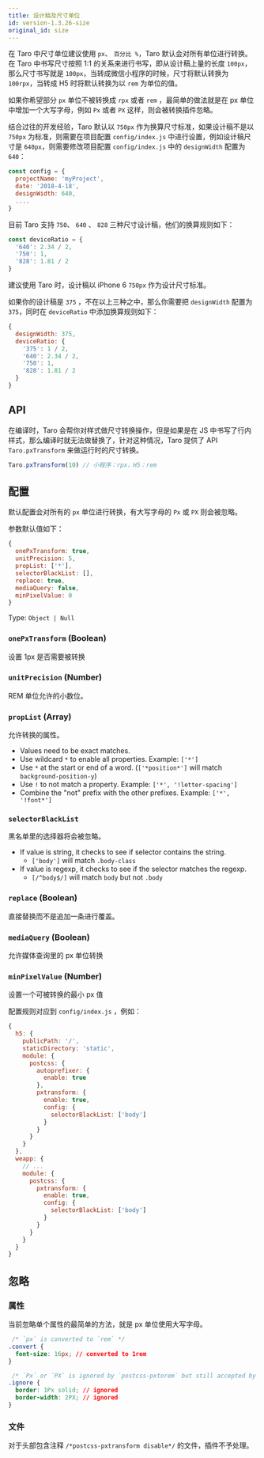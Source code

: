 ```yaml
---
title: 设计稿及尺寸单位
id: version-1.3.26-size
original_id: size
---
```


在 Taro 中尺寸单位建议使用 `px`、 `百分比 %`，Taro 默认会对所有单位进行转换。在 Taro 中书写尺寸按照 1:1 的关系来进行书写，即从设计稿上量的长度 `100px`，那么尺寸书写就是 `100px`，当转成微信小程序的时候，尺寸将默认转换为 `100rpx`，当转成 H5 时将默认转换为以 `rem` 为单位的值。

如果你希望部分 `px` 单位不被转换成 `rpx` 或者 `rem` ，最简单的做法就是在 px 单位中增加一个大写字母，例如 `Px` 或者 `PX` 这样，则会被转换插件忽略。

结合过往的开发经验，Taro 默认以 `750px` 作为换算尺寸标准，如果设计稿不是以 `750px` 为标准，则需要在项目配置 `config/index.js` 中进行设置，例如设计稿尺寸是 `640px`，则需要修改项目配置 `config/index.js` 中的 `designWidth` 配置为 `640`：

```jsx
const config = {
  projectName: 'myProject',
  date: '2018-4-18',
  designWidth: 640,
  ....
}
```

目前 Taro 支持 `750`、 `640` 、 `828` 三种尺寸设计稿，他们的换算规则如下：

```jsx
const deviceRatio = {
  '640': 2.34 / 2,
  '750': 1,
  '828': 1.81 / 2
}
```

建议使用 Taro 时，设计稿以 iPhone 6 `750px` 作为设计尺寸标准。

如果你的设计稿是 `375` ，不在以上三种之中，那么你需要把 `designWidth` 配置为 `375`，同时在 `deviceRatio` 中添加换算规则如下：
```js
{
  designWidth: 375,
  deviceRatio: {
    '375': 1 / 2,
    '640': 2.34 / 2,
    '750': 1,
    '828': 1.81 / 2
  }
}
```

## API

在编译时，Taro 会帮你对样式做尺寸转换操作，但是如果是在 JS 中书写了行内样式，那么编译时就无法做替换了，针对这种情况，Taro 提供了 API `Taro.pxTransform` 来做运行时的尺寸转换。

```jsx
Taro.pxTransform(10) // 小程序：rpx，H5：rem
```

## 配置

默认配置会对所有的 `px` 单位进行转换，有大写字母的 `Px` 或 `PX` 则会被忽略。

参数默认值如下：

```js
{
  onePxTransform: true,
  unitPrecision: 5,
  propList: ['*'],
  selectorBlackList: [],
  replace: true,
  mediaQuery: false,
  minPixelValue: 0
}
```

Type: `Object | Null`

### `onePxTransform` (Boolean)

设置 1px 是否需要被转换

### `unitPrecision` (Number)

REM 单位允许的小数位。

### `propList` (Array)

允许转换的属性。

- Values need to be exact matches.
- Use wildcard `*` to enable all properties. Example: `['*']`
- Use `*` at the start or end of a word. (`['*position*']` will match `background-position-y`)
- Use `!` to not match a property. Example: `['*', '!letter-spacing']`
- Combine the "not" prefix with the other prefixes. Example: `['*', '!font*']`

### `selectorBlackList`

黑名单里的选择器将会被忽略。

- If value is string, it checks to see if selector contains the string.
  - `['body']` will match `.body-class`
- If value is regexp, it checks to see if the selector matches the regexp.
  - `[/^body$/]` will match `body` but not `.body`

### `replace` (Boolean)

直接替换而不是追加一条进行覆盖。

### `mediaQuery` (Boolean)

允许媒体查询里的 px 单位转换

### `minPixelValue` (Number)

设置一个可被转换的最小 px 值

配置规则对应到 `config/index.js` ，例如：

```js
{
  h5: {
    publicPath: '/',
    staticDirectory: 'static',
    module: {
      postcss: {
        autoprefixer: {
          enable: true
        },
        pxtransform: {
          enable: true,
          config: {
            selectorBlackList: ['body']
          }
        }
      }
    }
  },
  weapp: {
    // ...
    module: {
      postcss: {
        pxtransform: {
          enable: true,
          config: {
            selectorBlackList: ['body']
          }
        }
      }
    }
  }
}
```

## 忽略

### 属性

当前忽略单个属性的最简单的方法，就是 px 单位使用大写字母。

```css
 /* `px` is converted to `rem` */
.convert {
  font-size: 16px; // converted to 1rem
}

 /* `Px` or `PX` is ignored by `postcss-pxtorem` but still accepted by browsers */
.ignore {
  border: 1Px solid; // ignored
  border-width: 2PX; // ignored
}
```

### 文件

对于头部包含注释 `/*postcss-pxtransform disable*/` 的文件，插件不予处理。
